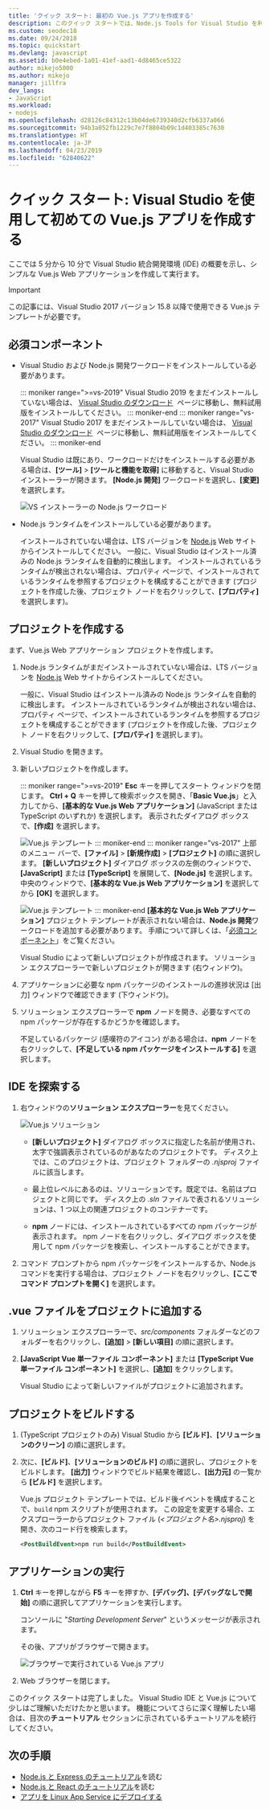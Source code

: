 ```yaml
---
title: 'クイック スタート: 最初の Vue.js アプリを作成する'
description: このクイック スタートでは、Node.js Tools for Visual Studio を利用し、Visual Studio で Vue.js アプリを作成します
ms.custom: seodec18
ms.date: 09/24/2018
ms.topic: quickstart
ms.devlang: javascript
ms.assetid: b0e4ebed-1a01-41ef-aad1-4d8465ce5322
author: mikejo5000
ms.author: mikejo
manager: jillfra
dev_langs:
- JavaScript
ms.workload:
- nodejs
ms.openlocfilehash: d28126c84312c13b04de6739340d2cfb6337a066
ms.sourcegitcommit: 94b3a052fb1229c7e7f8804b09c1d403385c7630
ms.translationtype: HT
ms.contentlocale: ja-JP
ms.lasthandoff: 04/23/2019
ms.locfileid: "62840622"
---
```

# <a name="quickstart-use-visual-studio-to-create-your-first-vuejs-app"></a>クイック スタート: Visual Studio を使用して初めての Vue.js アプリを作成する

ここでは 5 分から 10 分で Visual Studio 統合開発環境 (IDE) の概要を示し、シンプルな Vue.js Web アプリケーションを作成して実行ます。

> [!IMPORTANT]
> この記事には、Visual Studio 2017 バージョン 15.8 以降で使用できる Vue.js テンプレートが必要です。

## <a name="prerequisites"></a>必須コンポーネント

* Visual Studio および Node.js 開発ワークロードをインストールしている必要があります。

    ::: moniker range=">=vs-2019"
    Visual Studio 2019 をまだインストールしていない場合は、 [Visual Studio のダウンロード](https://visualstudio.microsoft.com/downloads/)  ページに移動し、無料試用版をインストールしてください。
    ::: moniker-end
    ::: moniker range="vs-2017"
    Visual Studio 2017 をまだインストールしていない場合は、 [Visual Studio のダウンロード](https://visualstudio.microsoft.com/downloads/)  ページに移動し、無料試用版をインストールしてください。
    ::: moniker-end

    Visual Studio は既にあり、ワークロードだけをインストールする必要がある場合は、**[ツール]** > **[ツールと機能を取得]** に移動すると、Visual Studio インストーラーが開きます。 **[Node.js 開発]** ワークロードを選択し、**[変更]** を選択します。

    ![VS インストーラーの Node.js ワークロード](../ide/media/quickstart-nodejs-workload.png)

* Node.js ランタイムをインストールしている必要があります。

    インストールされていない場合は、LTS バージョンを [Node.js](https://nodejs.org/en/download/) Web サイトからインストールしてください。 一般に、Visual Studio はインストール済みの Node.js ランタイムを自動的に検出します。 インストールされているランタイムが検出されない場合は、プロパティ ページで、インストールされているランタイムを参照するプロジェクトを構成することができます (プロジェクトを作成した後、プロジェクト ノードを右クリックして、**[プロパティ]** を選択します)。

## <a name="create-a-project"></a>プロジェクトを作成する

まず、Vue.js Web アプリケーション プロジェクトを作成します。

1. Node.js ランタイムがまだインストールされていない場合は、LTS バージョンを [Node.js](https://nodejs.org/en/download/) Web サイトからインストールしてください。

    一般に、Visual Studio はインストール済みの Node.js ランタイムを自動的に検出します。 インストールされているランタイムが検出されない場合は、プロパティ ページで、インストールされているランタイムを参照するプロジェクトを構成することができます (プロジェクトを作成した後、プロジェクト ノードを右クリックして、**[プロパティ]** を選択します)。

1. Visual Studio を開きます。

1. 新しいプロジェクトを作成します。

    ::: moniker range=">=vs-2019"
    **Esc** キーを押してスタート ウィンドウを閉じます。 **Ctrl + Q** キーを押して検索ボックスを開き、「**Basic Vue.js**」と入力してから、**[基本的な Vue.js Web アプリケーション]** (JavaScript または TypeScript のいずれか) を選択します。 表示されたダイアログ ボックスで、**[作成]** を選択します。

    ![Vue.js テンプレート](../javascript/media/vs-2019/vuejs-template.png)
    ::: moniker-end
    ::: moniker range="vs-2017"
    上部のメニュー バーで、**[ファイル]** > **[新規作成]** > **[プロジェクト]** の順に選択します。 **[新しいプロジェクト]** ダイアログ ボックスの左側のウィンドウで、**[JavaScript]** または **[TypeScript]** を展開して、**[Node.js]** を選択します。 中央のウィンドウで、**[基本的な Vue.js Web アプリケーション]** を選択してから **[OK]** を選択します。

    ![Vue.js テンプレート](../javascript/media/vuejs-template.png)
    ::: moniker-end
    **[基本的な Vue.js Web アプリケーション]** プロジェクト テンプレートが表示されない場合は、**Node.js 開発**ワークロードを追加する必要があります。 手順について詳しくは、「[必須コンポーネント](#prerequisites)」をご覧ください。

    Visual Studio によって新しいプロジェクトが作成されます。 ソリューション エクスプローラーで新しいプロジェクトが開きます (右ウィンドウ)。

1. アプリケーションに必要な npm パッケージのインストールの進捗状況は [出力] ウィンドウで確認できます (下ウィンドウ)。

1. ソリューション エクスプローラーで **npm** ノードを開き、必要なすべての npm パッケージが存在するかどうかを確認します。

    不足しているパッケージ (感嘆符のアイコン) がある場合は、**npm** ノードを右クリックして、**[不足している npm パッケージをインストールする]** を選択します。

## <a name="explore-the-ide"></a>IDE を探索する

1. 右ウィンドウの**ソリューション エクスプローラー**を見てください。

     ![Vue.js ソリューション](../javascript/media/vuejs-solution.png)

   - **[新しいプロジェクト]** ダイアログ ボックスに指定した名前が使用され、太字で強調表示されているのがあなたのプロジェクトです。 ディスク上では、このプロジェクトは、プロジェクト フォルダーの *.njsproj* ファイルに該当します。

   - 最上位レベルにあるのは、ソリューションです。既定では、名前はプロジェクトと同じです。 ディスク上の *.sln* ファイルで表されるソリューションは、1 つ以上の関連プロジェクトのコンテナーです。

   - **npm** ノードには、インストールされているすべての npm パッケージが表示されます。 npm ノードを右クリックし、ダイアログ ボックスを使用して npm パッケージを検索し、インストールすることができます。

2. コマンド プロンプトから npm パッケージをインストールするか、Node.js コマンドを実行する場合は、プロジェクト ノードを右クリックし、**[ここでコマンド プロンプトを開く]** を選択します。

## <a name="add-a-vue-file-to-the-project"></a>.vue ファイルをプロジェクトに追加する

1. ソリューション エクスプローラーで、*src/components* フォルダーなどのフォルダーを右クリックし、**[追加]** > **[新しい項目]** の順に選択します。

1. **[JavaScript Vue 単一ファイル コンポーネント]** または **[TypeScript Vue 単一ファイル コンポーネント]** を選択し、**[追加]** をクリックします。

    Visual Studio によって新しいファイルがプロジェクトに追加されます。

## <a name="build-the-project"></a>プロジェクトをビルドする

1. (TypeScript プロジェクトのみ) Visual Studio から **[ビルド]**、**[ソリューションのクリーン]** の順に選択します。

1. 次に、**[ビルド]**、**[ソリューションのビルド]** の順に選択し、プロジェクトをビルドします。 **[出力]** ウィンドウでビルド結果を確認し、**[出力元]** の一覧から **[ビルド]** を選択します。

    Vue.js プロジェクト テンプレートでは、ビルド後イベントを構成することで、`build` npm スクリプトが使用されます。 この設定を変更する場合、エクスプローラーからプロジェクト ファイル (*\<プロジェクト名\>.njsproj*) を開き、次のコード行を検索します。

    ```xml
    <PostBuildEvent>npm run build</PostBuildEvent>
    ```

## <a name="run-the-application"></a>アプリケーションの実行

1. **Ctrl** キーを押しながら **F5** キーを押すか、**[デバッグ]、[デバッグなしで開始]** の順に選択してアプリケーションを実行します。

   コンソールに "*Starting Development Server*" というメッセージが表示されます。

   その後、アプリがブラウザーで開きます。

   ![ブラウザーで実行されている Vue.js アプリ](../javascript/media/vuejs-running-app.png)

1. Web ブラウザーを閉じます。

このクイック スタートは完了しました。 Visual Studio IDE と Vue.js について少しはご理解いただけたかと思います。 機能についてさらに深く理解したい場合は、目次の**チュートリアル** セクションに示されているチュートリアルを続行してください。

## <a name="next-steps"></a>次の手順

- [Node.js と Express のチュートリアル](../nodejs/tutorial-nodejs.md)を読む
- [Node.js と React のチュートリアル](/visualstudio/javascript/tutorial-nodejs-with-react-and-jsx)を読む
- [アプリを Linux App Service にデプロイする](../javascript/publish-nodejs-app-azure.md)